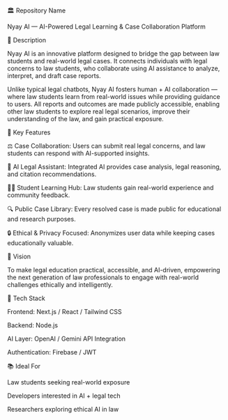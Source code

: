 🏛️ Repository Name

Nyay AI — AI-Powered Legal Learning & Case Collaboration Platform

🧾 Description

Nyay AI is an innovative platform designed to bridge the gap between law students and real-world legal cases. It connects individuals with legal concerns to law students, who collaborate using AI assistance to analyze, interpret, and draft case reports.

Unlike typical legal chatbots, Nyay AI fosters human + AI collaboration — where law students learn from real-world issues while providing guidance to users.
All reports and outcomes are made publicly accessible, enabling other law students to explore real legal scenarios, improve their understanding of the law, and gain practical exposure.

🌟 Key Features

⚖️ Case Collaboration: Users can submit real legal concerns, and law students can respond with AI-supported insights.

🤖 AI Legal Assistant: Integrated AI provides case analysis, legal reasoning, and citation recommendations.

🧑‍🎓 Student Learning Hub: Law students gain real-world experience and community feedback.

🔍 Public Case Library: Every resolved case is made public for educational and research purposes.

🔒 Ethical & Privacy Focused: Anonymizes user data while keeping cases educationally valuable.

🚀 Vision

To make legal education practical, accessible, and AI-driven, empowering the next generation of law professionals to engage with real-world challenges ethically and intelligently.

🧩 Tech Stack

Frontend: Next.js / React / Tailwind CSS

Backend: Node.js 

AI Layer: OpenAI / Gemini API Integration

Authentication: Firebase / JWT


📚 Ideal For

Law students seeking real-world exposure

Developers interested in AI + legal tech

Researchers exploring ethical AI in law
